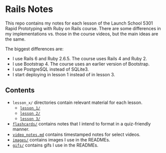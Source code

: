 # Rails Notes
This repo contains my notes for each lesson of the Launch School 5301 Rapid Prototyping with Ruby on Rails course. There are some differences in my implementations vs. those in the course videos, but the main ideas are the same.

The biggest differences are:
- I use Rails 6 and Ruby 2.6.5. The course uses Rails 4 and Ruby 2.
- I use Bootstrap 4. The course uses an earlier version of Bootstrap.
- I use PostgreSQL instead of SQLite3.
- I start deploying in lesson 1 instead of in lesson 3.

## Contents
- `lesson_x/` directories contain relevant material for each lesson.
    - [`lesson_1/`](https://github.com/nantrinh/ls_rails_notes/tree/master/lesson_1)
    - [`lesson 2/`](https://github.com/nantrinh/ls_rails_notes/tree/master/lesson_2)
    - [`lesson 3/`](https://github.com/nantrinh/ls_rails_notes/tree/master/lesson_3)
- [`flashcards/`](https://github.com/nantrinh/ls_rails_notes/tree/master/flashcards) contains notes that I intend to format in a quiz-friendly manner.
- [`video_notes.md`](https://github.com/nantrinh/ls_rails_notes/blob/master/video_notes.md) contains timestamped notes for select videos.
- [`images/`](https://github.com/nantrinh/ls_rails_notes/tree/master/images) contains images I use in the READMEs.
- [`gifs/`](https://github.com/nantrinh/ls_rails_notes/tree/master/gifs) contains gifs I use in the READMEs.
